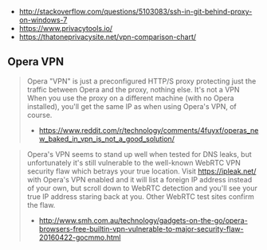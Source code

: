 - http://stackoverflow.com/questions/5103083/ssh-in-git-behind-proxy-on-windows-7
- https://www.privacytools.io/
- https://thatoneprivacysite.net/vpn-comparison-chart/

## Opera VPN

> Opera "VPN" is just a preconfigured HTTP/S proxy protecting just the traffic between Opera and the proxy, nothing else. It's not a VPN
> When you use the proxy on a different machine (with no Opera installed), you'll get the same IP as when using Opera's VPN, of course.
> - https://www.reddit.com/r/technology/comments/4fuyxf/operas_new_baked_in_vpn_is_not_a_good_solution/

> Opera's VPN seems to stand up well when tested for DNS leaks, but unfortunately it's still vulnerable to the well-known WebRTC VPN security flaw which betrays your true location.
> Visit https://ipleak.net/ with Opera's VPN enabled and it will list a foreign IP address instead of your own, but scroll down to WebRTC detection and you'll see your true IP address staring back at you. Other WebRTC test sites confirm the flaw.
> - http://www.smh.com.au/technology/gadgets-on-the-go/opera-browsers-free-builtin-vpn-vulnerable-to-major-security-flaw-20160422-gocmmo.html
